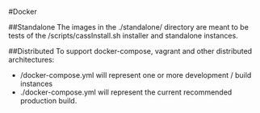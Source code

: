 #Docker

##Standalone
The images in the ./standalone/ directory are meant to be tests of the /scripts/cassInstall.sh installer and standalone instances.

##Distributed
To support docker-compose, vagrant and other distributed architectures:
* /docker-compose.yml will represent one or more development / build instances
* ./docker-compose.yml will represent the current recommended production build. 